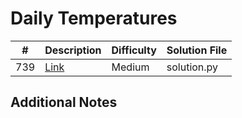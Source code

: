 # Daily Temperatures
|#|Description|Difficulty|Solution File|
|-|-|-|-|
|739|[Link](https://leetcode.com/problems/daily-temperatures/)|Medium|solution.py|

## Additional Notes
